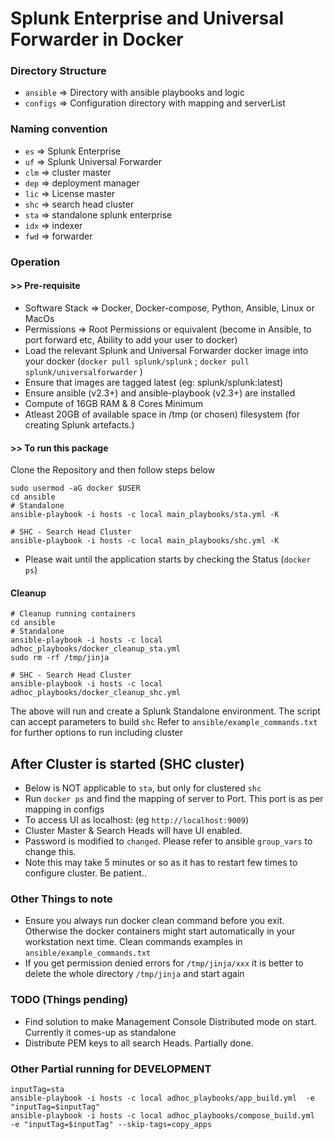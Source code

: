 # Splunk Enterprise and Universal Forwarder in Docker

### Directory Structure
- `ansible` => Directory with ansible playbooks and logic
- `configs` => Configuration directory with mapping and serverList

### Naming convention
- `es`  => Splunk Enterprise
- `uf`  => Splunk Universal Forwarder
- `clm` => cluster master
- `dep` => deployment manager
- `lic` => License master
- `shc` => search head cluster
- `sta` => standalone splunk enterprise
- `idx` => indexer
- `fwd` => forwarder

### Operation
####  >> Pre-requisite
- Software Stack => Docker, Docker-compose, Python, Ansible, Linux or MacOs
- Permissions => Root Permissions or equivalent (become in Ansible, to port forward etc, Ability to add your user to docker)
- Load the relevant Splunk and Universal Forwarder docker image into your docker (`docker pull splunk/splunk` ; `docker pull splunk/universalforwarder` )
- Ensure that images are tagged latest  (eg: splunk/splunk:latest)
- Ensure ansible (v2.3+) and ansible-playbook (v2.3+) are installed
- Compute of 16GB RAM & 8 Cores Minimum
- Atleast 20GB of available space in /tmp (or chosen) filesystem (for creating Splunk artefacts.)


####  >> To run this package
Clone the Repository and then follow steps below

```
sudo usermod -aG docker $USER
cd ansible
# Standalone
ansible-playbook -i hosts -c local main_playbooks/sta.yml -K

# SHC - Search Head Cluster
ansible-playbook -i hosts -c local main_playbooks/shc.yml -K
```

- Please wait until the application starts by checking the Status (`docker ps`)

#### Cleanup
```
# Cleanup running containers
cd ansible
# Standalone
ansible-playbook -i hosts -c local adhoc_playbooks/docker_cleanup_sta.yml 
sudo rm -rf /tmp/jinja

# SHC - Search Head Cluster
ansible-playbook -i hosts -c local adhoc_playbooks/docker_cleanup_shc.yml 
```

The above will run and create a Splunk Standalone environment. The script can accept parameters to build `shc`
Refer to  `ansible/example_commands.txt` for further options to run including cluster

## After Cluster is started (SHC cluster)
- Below is NOT applicable to `sta`, but only for clustered `shc`
- Run `docker ps`  and find the mapping of server to Port. This port is as per mapping in configs
- To access UI as localhost:<port> (eg `http://localhost:9009`)
- Cluster Master & Search Heads will have UI enabled.
- Password is modified to `changed`. Please refer to ansible `group_vars` to change this.
- Note this may take 5 minutes or so as it has to restart few times to configure cluster. Be patient..

### Other Things to note
 - Ensure you always run docker clean command before you exit. Otherwise the docker containers might start automatically in your workstation next time. Clean commands examples in `ansible/example_commands.txt`
 - If you get permission denied errors for `/tmp/jinja/xxx` it is better to delete the whole directory `/tmp/jinja` and start again

 ### TODO (Things pending)
 - Find solution to make Management Console Distributed mode on start. Currently it comes-up as standalone
 - Distribute PEM keys to all search Heads. Partially done.

### Other Partial running for DEVELOPMENT
```
inputTag=sta
ansible-playbook -i hosts -c local adhoc_playbooks/app_build.yml  -e "inputTag=$inputTag" 
ansible-playbook -i hosts -c local adhoc_playbooks/compose_build.yml  -e "inputTag=$inputTag" --skip-tags=copy_apps

```
